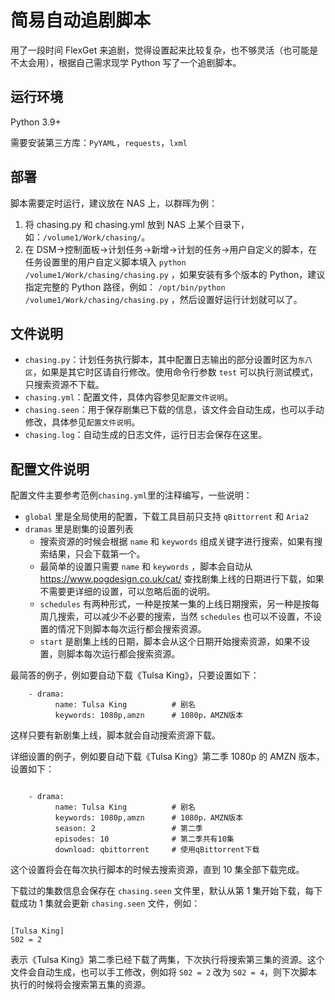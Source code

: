 # 简易自动追剧脚本

用了一段时间 FlexGet 来追剧，觉得设置起来比较复杂，也不够灵活（也可能是不太会用），根据自己需求现学 Python 写了一个追剧脚本。

## 运行环境

Python 3.9+

需要安装第三方库：`PyYAML`，`requests`，`lxml`

## 部署

脚本需要定时运行，建议放在 NAS 上，以群晖为例：

1. 将 chasing.py 和 chasing.yml 放到 NAS 上某个目录下，如：`/volume1/Work/chasing/`。
2. 在 DSM->控制面板->计划任务->新增->计划的任务->用户自定义的脚本，在任务设置里的用户自定义脚本填入
   `python /volume1/Work/chasing/chasing.py`
   ，如果安装有多个版本的 Python，建议指定完整的 Python 路径，例如：
   `/opt/bin/python /volume1/Work/chasing/chasing.py`
   ，然后设置好运行计划就可以了。

## 文件说明

-   `chasing.py`：计划任务执行脚本，其中配置日志输出的部分设置时区为`东八区`，如果是其它时区请自行修改。使用命令行参数 `test` 可以执行测试模式，只搜索资源不下载。
-   `chasing.yml`：配置文件，具体内容参见`配置文件说明`。
-   `chasing.seen`：用于保存剧集已下载的信息，该文件会自动生成，也可以手动修改，具体参见`配置文件说明`。
-   `chasing.log`：自动生成的日志文件，运行日志会保存在这里。

## 配置文件说明

配置文件主要参考范例`chasing.yml`里的注释编写，一些说明：

-   `global` 里是全局使用的配置，下载工具目前只支持 `qBittorrent` 和 `Aria2`
-   `dramas` 里是剧集的设置列表
    -   搜索资源的时候会根据 `name` 和 `keywords` 组成关键字进行搜索，如果有搜索结果，只会下载第一个。
    -   最简单的设置只需要 `name` 和 `keywords` ，脚本会自动从 https://www.pogdesign.co.uk/cat/ 查找剧集上线的日期进行下载，如果不需要更详细的设置，可以忽略后面的说明。
    -   `schedules` 有两种形式，一种是按某一集的上线日期搜索，另一种是按每周几搜索，可以减少不必要的搜索，当然 `schedules` 也可以不设置，不设置的情况下则脚本每次运行都会搜索资源。
    -   `start` 是剧集上线的日期，脚本会从这个日期开始搜索资源，如果不设置，则脚本每次运行都会搜索资源。

最简答的例子，例如要自动下载《Tulsa King》，只要设置如下：

```
    - drama:
          name: Tulsa King          # 剧名
          keywords: 1080p,amzn      # 1080p，AMZN版本

```

这样只要有新剧集上线，脚本就会自动搜索资源下载。

详细设置的例子，例如要自动下载《Tulsa King》第二季 1080p 的 AMZN 版本，设置如下：

```

    - drama:
          name: Tulsa King          # 剧名
          keywords: 1080p,amzn      # 1080p，AMZN版本
          season: 2                 # 第二季
          episodes: 10              # 第二季共有10集
          download: qbittorrent     # 使用qBittorrent下载

```

这个设置将会在每次执行脚本的时候去搜索资源，直到 10 集全部下载完成。

下载过的集数信息会保存在 `chasing.seen` 文件里，默认从第 1 集开始下载，每下载成功 1 集就会更新 `chasing.seen` 文件，例如：

```

[Tulsa King]
S02 = 2

```

表示《Tulsa King》第二季已经下载了两集，下次执行将搜索第三集的资源。这个文件会自动生成，也可以手工修改，例如将 `S02 = 2` 改为 `S02 = 4`，则下次脚本执行的时候将会搜索第五集的资源。

